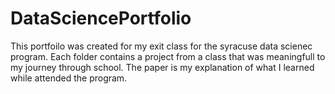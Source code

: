 # DataSciencePortfolio
This portfoilo was created for my exit class for the syracuse data scienec program. Each folder contains a project from a class that was meaningfull to my journey through school. The paper is my explanation of what I learned while attended the program. 
